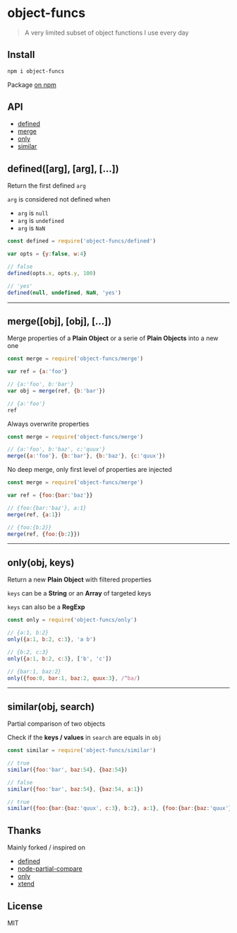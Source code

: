 # object-funcs

> A very limited subset of object functions I use every day

## Install

```bash
npm i object-funcs
```

Package [on npm](https://www.npmjs.com/package/object-funcs)

## API

* [defined](#definedarg-arg-)
* [merge](#mergeobj-obj-)
* [only](#onlyobj-keys)
* [similar](#similarobj-search)

## defined([arg], [arg], [...])

Return the first defined `arg`

`arg` is considered not defined when

* `arg` is `null`
* `arg` is `undefined`
* `arg` is `NaN`

```js
const defined = require('object-funcs/defined')

var opts = {y:false, w:4}

// false
defined(opts.x, opts.y, 100)

// 'yes'
defined(null, undefined, NaN, 'yes')
```

---

## merge([obj], [obj], [...])

Merge properties of a **Plain Object** or a serie of **Plain Objects** into a new one

```js
const merge = require('object-funcs/merge')

var ref = {a:'foo'}

// {a:'foo', b:'bar'}
var obj = merge(ref, {b:'bar'})

// {a:'foo'}
ref
```

Always overwrite properties

```js
const merge = require('object-funcs/merge')

// {a:'foo', b:'baz', c:'quux'}
merge({a:'foo'}, {b:'bar'}, {b:'baz'}, {c:'quux'})
```

No deep merge, only first level of properties are injected

```js
const merge = require('object-funcs/merge')

var ref = {foo:{bar:'baz'}}

// {foo:{bar:'baz'}, a:1}
merge(ref, {a:1})

// {foo:{b:2}}
merge(ref, {foo:{b:2}})
```

---

## only(obj, keys)

Return a new **Plain Object** with filtered properties

`keys` can be a **String** or an **Array** of targeted keys

`keys` can also be a **RegExp**

```js
const only = require('object-funcs/only')

// {a:1, b:2}
only({a:1, b:2, c:3}, 'a b')

// {b:2, c:3}
only({a:1, b:2, c:3}, ['b', 'c'])

// {bar:1, baz:2}
only({foo:0, bar:1, baz:2, quux:3}, /^ba/)
```

---

## similar(obj, search)

Partial comparison of two objects

Check if the **keys / values** in `search` are equals in `obj`

```js
const similar = require('object-funcs/similar')

// true
similar({foo:'bar', baz:54}, {baz:54})

// false
similar({foo:'bar', baz:54}, {baz:54, a:1})

// true
similar({foo:{bar:{baz:'quux', c:3}, b:2}, a:1}, {foo:{bar:{baz:'quux'}}})
```

## Thanks

Mainly forked / inspired on
- [defined](https://github.com/substack/defined)
- [node-partial-compare](https://github.com/defunctzombie/node-partial-compare)
- [only](https://github.com/tj/node-only)
- [xtend](https://github.com/Raynos/xtend)

## License

MIT
